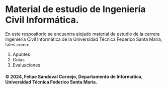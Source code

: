 # Material de estudio de Ingeniería Civil Informática.

En este respositorio se encuentra alojado material de estudio de la carrera Ingeniería Civil Informática de la Universidad Técnica Federico Santa María, tales como:
1. Apuntes
2. Guías
3. Evaluaciones
   
#### © 2024, Felipe Sandoval Cornejo, Departamento de Informática, Universidad Técnica Federico Santa María.
